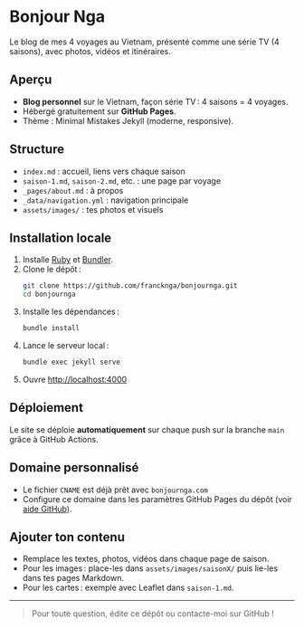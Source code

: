 # Bonjour Nga

Le blog de mes 4 voyages au Vietnam, présenté comme une série TV (4 saisons), avec photos, vidéos et itinéraires.

## Aperçu

- **Blog personnel** sur le Vietnam, façon série TV : 4 saisons = 4 voyages.
- Hébergé gratuitement sur **GitHub Pages**.
- Thème : Minimal Mistakes Jekyll (moderne, responsive).

## Structure

- `index.md` : accueil, liens vers chaque saison
- `saison-1.md`, `saison-2.md`, etc. : une page par voyage
- `_pages/about.md` : à propos
- `_data/navigation.yml` : navigation principale
- `assets/images/` : tes photos et visuels

## Installation locale

1. Installe [Ruby](https://www.ruby-lang.org/fr/) et [Bundler](https://bundler.io/).
2. Clone le dépôt :
   ```sh
   git clone https://github.com/francknga/bonjournga.git
   cd bonjournga
   ```
3. Installe les dépendances :
   ```sh
   bundle install
   ```
4. Lance le serveur local :
   ```sh
   bundle exec jekyll serve
   ```
5. Ouvre [http://localhost:4000](http://localhost:4000)

## Déploiement

Le site se déploie **automatiquement** sur chaque push sur la branche `main` grâce à GitHub Actions.

## Domaine personnalisé

- Le fichier `CNAME` est déjà prêt avec `bonjournga.com`
- Configure ce domaine dans les paramètres GitHub Pages du dépôt (voir [aide GitHub](https://docs.github.com/fr/pages/configuring-a-custom-domain-for-your-github-pages-site)).

## Ajouter ton contenu

- Remplace les textes, photos, vidéos dans chaque page de saison.
- Pour les images : place-les dans `assets/images/saisonX/` puis lie-les dans tes pages Markdown.
- Pour les cartes : exemple avec Leaflet dans `saison-1.md`.

---

> Pour toute question, édite ce dépôt ou contacte-moi sur GitHub !